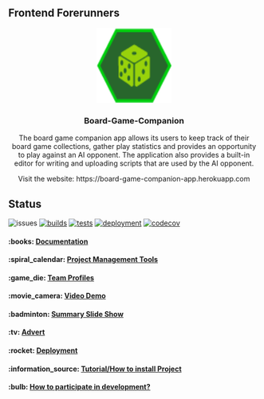 ## Frontend Forerunners

<p align="center">
  <a href="#">
    <img src="apps/client/src/assets/images/logo.png?raw=true" alt="logo" width="150" height="150">
  </a>
</p>

<h3 align="center">Board-Game-Companion</h3>

<p align="center">
The board game companion app allows its users to keep track of their board game collections, gather play statistics and provides an opportunity to play against an AI opponent. The application also provides a built-in editor for writing and uploading scripts that are used by the AI opponent. 
</p>

<p align="center">
Visit the website: https://board-game-companion-app.herokuapp.com
</p>

## Status
![issues](https://img.shields.io/github/issues/COS301-SE-2022/Board-Game-Companion-App?cacheSeconds=3600)
[![builds](https://github.com/COS301-SE-2022/Board-Game-Companion-App/actions/workflows/build.yml/badge.svg)](https://github.com/COS301-SE-2022/Board-Game-Companion-App/actions/workflows/build.yml)
[![tests](https://github.com/COS301-SE-2022/Board-Game-Companion-App/actions/workflows/test.yml/badge.svg)](https://github.com/COS301-SE-2022/Board-Game-Companion-App/actions/workflows/test.yml)
[![deployment](https://github.com/COS301-SE-2022/Board-Game-Companion-App/actions/workflows/deploy-api.yml/badge.svg)](https://github.com/COS301-SE-2022/Board-Game-Companion-App/actions/workflows/deploy-api.yml)
[![codecov](https://codecov.io/gh/COS301-SE-2022/Board-Game-Companion-App/branch/develop/graph/badge.svg?token=DKW9SzCsnW)](https://codecov.io/gh/COS301-SE-2022/Board-Game-Companion-App)


<h4> :books: <a href="https://github.com/COS301-SE-2022/Board-Game-Companion-App/wiki/Documentation">Documentation</a></h4>
<h4> :spiral_calendar: <a href="https://github.com/COS301-SE-2022/Board-Game-Companion-App/wiki/Project-Management-Tools">Project Management Tools</a></h4> 
<h4> :game_die: <a href="https://github.com/COS301-SE-2022/Board-Game-Companion-App/wiki/Team-Members">Team Profiles</a></h4>
<h4> :movie_camera: <a href="https://drive.google.com/file/d/1AaWNw2G6pPHkfU2eZSF6TUaY263f8RIn/view?usp=sharing">Video Demo</a></h4> 
<h4> :badminton: <a href="https://docs.google.com/presentation/d/1DW50j4aGTvPhq5uAVDz9S0irfKdG0bdcov8CDF_C1bw/edit?usp=sharing">Summary Slide Show</a></h4>
<h4> :tv: <a href="https://drive.google.com/file/d/1aXQwcV2B2yhhaCv3CiniYpgoypM7NMEk/view?usp=sharing">Advert</a></h4>
<h4> :rocket: <a href="https://github.com/COS301-SE-2022/Board-Game-Companion-App/wiki/Deployment">Deployment</a></h4>
<h4> :information_source: <a href="https://github.com/COS301-SE-2022/Board-Game-Companion-App/wiki/Tutorial">Tutorial/How to install Project</a></h4>
<h4> :bulb: <a href="https://github.com/COS301-SE-2022/Board-Game-Companion-App/wiki/Contributions">How to participate in development?</a></h4>

